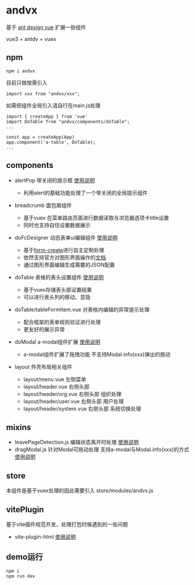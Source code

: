 #  andvx
基于 [ant design vue](https://next.antdv.com/docs/vue/introduce-cn) 扩展一些组件

vue3 + antdv + vuex 


## npm
```
npm i andvx
```

目前只做按需引入
```
import xxx from "andvx/xxx";
```

如需把组件全局引入请自行在main.js处理
```
import { createApp } from 'vue'
import DoTable from "andvx/components/doTable";
...

const app = createApp(App)
app.component('a-table', DoTable);
...
```


## components
- alertPop 带关闭的提示框  [使用说明](./components/alertPop/README.md)
    - 利用alert的基础功能处理了一个带关闭的全局提示组件
        
- breadcrumb 面包屑组件
    - 基于vuex 在菜单路由页面进行数据读取与浏览器选项卡title设置
    - 同时也支持自住设置数据展示

- doFcDesigner 动态表单ui编辑组件 [使用说明](./components/doFcDesigner/README.md)
    - 基于[form-create](http://www.form-create.com/v3/guide/)进行自主定制处理
    - 依然支持官方对图形界面操作的[文档](http://designer.form-create.com/guide/)
    - 通过图形界面编辑生成需要的JSON配置

- doTable 表格的表头设置组件   [使用说明](./components/doTable/doTable.md)
    - 基于vuex存储表头部设置结果
    - 可以进行表头列的移动、显隐

- doTable/tableFormItem.vue 对表格内编辑的异常提示处理
    - 配合框架的表单规则验证进行处理
    - 更友好的展示异常

- doModal a-modal组件扩展   [使用说明](./components/doModal/README.md)
    - a-modal组件扩展了拖拽功能 不支持Modal.info(xxx)弹出的拖动

- layout 外壳布局相关组件
    - layout/menu.vue 左侧菜单
    - layout/header.vue 右侧头部
    - layout/header/org.vue 右侧头部 组织处理
    - layout/header/user.vue 右侧头部 用户处理
    - layout/header/system.vue 右侧头部 系统切换处理

## mixins

- leavePageDetection.js 编辑状态离开时处理  [使用说明](./mixins/leavePageDetection.md)
- dragModal.js 针对Modal可拖动处理 支持a-modal与Modal.info(xxx)的方式  [使用说明](./mixins/dragModal.md)
    

## store

本组件是基于vuex处理的因此需要引入 store/modules/andvx.js

## vitePlugin

基于vite插件规范开发，处理打包时候遇到的一些问题

- vite-plugin-html [使用说明](./vitePlugin/vite-plugin-html/README.md)

## demo运行
```
npm i
npm run dev
```